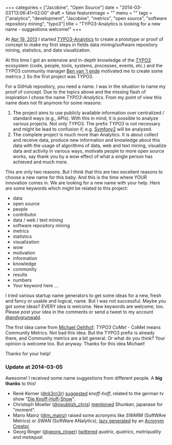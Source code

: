 +++
categories = ["Jacobine", "Open Source"]
date = "2014-03-03T13:06:41+02:00"
draft = false
featureimage = ""
menu = ""
tags = ["analytics", "development", "Jacobine", "metrics", "open source", "software repository mining", "typo3"]
title = "TYPO3-Analytics is looking for a new name - suggestions welcome!"
+++

At [Apr 19, 2013](https://github.com/andygrunwald/TYPO3-Analytics/commit/b44dd91e359ad55478919cc94278d26fffbdde03) I started [TYPO3-Analytics](https://github.com/andygrunwald/TYPO3-Analytics) to create a prototype or proof of concept to make my first steps in fields data mining/software repository mining, statistics, and data visualization.

At this time I got an extensive and in-depth knowledge of the [TYPO3](https://typo3.org/) ecosystem (code, people, tools, systems, processes, events, etc.) and the TYPO3 community manager [Ben van 't ende](https://ben.vanten.de/) motivated me to create some metrics ;)
So the first project was TYPO3.

<!--more-->

For a GitHub repository, you need a name.
I was in the situation to name my proof of concept.
Due to the topics above and the missing flash of inspiration I chose the name *TYPO3-Analytics*.
From my point of view this name does not fit anymore for some reasons:

 1. The project aims to use publicly available information over centralized / standard ways (e.g., APIs). With this in mind, it is possible to analyze various projects. Not only TYPO3. The prefix *TYPO3* is not necessary and might be lead to confusion if, e.g. [Symfony2](https://github.com/symfony/symfony) will be analyzed.
 2. The complete project is much more than Analytics. It is about collect and receive data, produce new information and knowledge about this data with the usage of algorithms of data, web and text mining, visualize data and activity in various ways, motivate people to more open source works, say thank you by a wow effect of what a single person has achieved and much more.

This are only two reasons.
But I think that this are two excellent reasons to choose a new name for this baby.
And this is the time where YOUR innovation comes in.
We are looking for a new name with your help.
Here are some keywords which might be related to this project:

* data
* open source
* people
* contributor
* data / web / text mining
* software repository mining
* metrics
* statistics
* visualization
* wow
* motivation
* information
* knowledge
* community
* results
* numbers
* Your keyword here ...

I tried various startup name generators to get some ideas for a new, fresh and fancy or usable and logical, name.
But I was not successful.
Maybe you got some ideas?
EVERY idea is welcome.
New keywords are welcome, too.
Please post your idea in the comments or send a tweet to my account [@andygrunwald](https://twitter.com/andygrunwald).

The first idea came from [Michael Oehlhof](https://twitter.com/michadu_typo3): *TYPO3 CoMet* - CoMet means Community Metrics.
Not bad this idea.
But the TYPO3 prefix is already there, and Community metrics are a bit general.
Or what do you think? Your opinion is welcome too.
But anyway.
Thanks for this idea Michael!

Thanks for your help!

### Update at 2014-03-05

Awesome! I received some name suggestions from different people.
A **big thanks** to this!

* René Kerner ([@rk3rn3r](https://twitter.com/rk3rn3r)) [suggested](https://twitter.com/rk3rn3r/status/440604026368180224) *knoff-hoff*, related to the german tv show "[Die Knoff-Hoff-Show](https://de.wikipedia.org/wiki/Die_Knoff-Hoff-Show)".
* Christoph Moeller ([@npublish_chris](https://twitter.com/npublish_chris)) [mentioned](https://twitter.com/npublish_chris/status/440969565472698368) *Shunkan*, japanase for "moment".
* Mario Mainz ([@m_mainz](https://twitter.com/m_mainz)) raised some acronyms like *SWARM* (SoftWAre Metrics) or *SWAN* (SoftWare ANalytics), [lazy generated](https://twitter.com/m_mainz/status/440972275597066241) by an [Acronym Creator](http://acronymcreator.net/ace.py).
* Georg Ringer ([@georg_ringer](https://twitter.com/georg_ringer[)) [twittered](https://twitter.com/georg_ringer/status/441263913896644608) *quatrix*, *quatrics*, *metriquality* and *metaqual*.